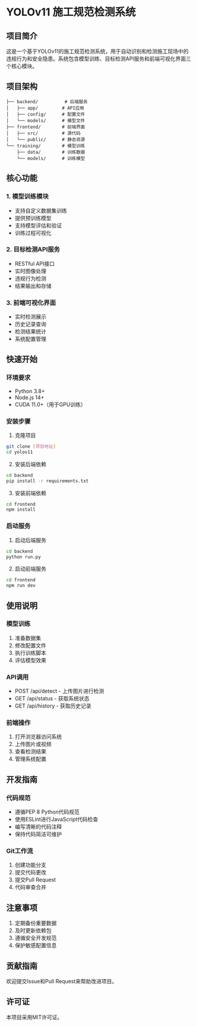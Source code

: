 # YOLOv11 施工规范检测系统

## 项目简介
这是一个基于YOLOv11的施工规范检测系统，用于自动识别和检测施工现场中的违规行为和安全隐患。系统包含模型训练、目标检测API服务和前端可视化界面三个核心模块。

## 项目架构

```
├── backend/          # 后端服务
│   ├── app/         # API应用
│   ├── config/      # 配置文件
│   └── models/      # 模型文件
├── frontend/        # 前端界面
│   ├── src/         # 源代码
│   └── public/      # 静态资源
└── training/        # 模型训练
    ├── data/        # 训练数据
    └── models/      # 训练模型
```

## 核心功能

### 1. 模型训练模块
- 支持自定义数据集训练
- 提供预训练模型
- 支持模型评估和验证
- 训练过程可视化

### 2. 目标检测API服务
- RESTful API接口
- 实时图像处理
- 违规行为检测
- 结果输出和存储

### 3. 前端可视化界面
- 实时检测展示
- 历史记录查询
- 检测结果统计
- 系统配置管理

## 快速开始

### 环境要求
- Python 3.8+
- Node.js 14+
- CUDA 11.0+（用于GPU训练）

### 安装步骤

1. 克隆项目
```bash
git clone [项目地址]
cd yolov11
```

2. 安装后端依赖
```bash
cd backend
pip install -r requirements.txt
```

3. 安装前端依赖
```bash
cd frontend
npm install
```

### 启动服务

1. 启动后端服务
```bash
cd backend
python run.py
```

2. 启动前端服务
```bash
cd frontend
npm run dev
```

## 使用说明

### 模型训练
1. 准备数据集
2. 修改配置文件
3. 执行训练脚本
4. 评估模型效果

### API调用
- POST /api/detect - 上传图片进行检测
- GET /api/status - 获取系统状态
- GET /api/history - 获取历史记录

### 前端操作
1. 打开浏览器访问系统
2. 上传图片或视频
3. 查看检测结果
4. 管理系统配置

## 开发指南

### 代码规范
- 遵循PEP 8 Python代码规范
- 使用ESLint进行JavaScript代码检查
- 编写清晰的代码注释
- 保持代码简洁可维护

### Git工作流
1. 创建功能分支
2. 提交代码更改
3. 提交Pull Request
4. 代码审查合并

## 注意事项
1. 定期备份重要数据
2. 及时更新依赖包
3. 遵循安全开发规范
4. 保护敏感配置信息

## 贡献指南
欢迎提交Issue和Pull Request来帮助改进项目。

## 许可证
本项目采用MIT许可证。